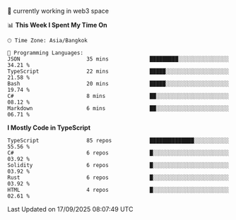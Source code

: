 🔭 currently working in web3 space

<!--START_SECTION:waka-->
📊 **This Week I Spent My Time On** 

```text
🕑︎ Time Zone: Asia/Bangkok

💬 Programming Languages: 
JSON                     35 mins             █████████░░░░░░░░░░░░░░░░   34.21 % 
TypeScript               22 mins             █████░░░░░░░░░░░░░░░░░░░░   21.58 % 
Bash                     20 mins             █████░░░░░░░░░░░░░░░░░░░░   19.74 % 
C#                       8 mins              ██░░░░░░░░░░░░░░░░░░░░░░░   08.12 % 
Markdown                 6 mins              ██░░░░░░░░░░░░░░░░░░░░░░░   06.71 % 
```

**I Mostly Code in TypeScript** 

```text
TypeScript               85 repos            ██████████████░░░░░░░░░░░   55.56 % 
C#                       6 repos             █░░░░░░░░░░░░░░░░░░░░░░░░   03.92 % 
Solidity                 6 repos             █░░░░░░░░░░░░░░░░░░░░░░░░   03.92 % 
Rust                     6 repos             █░░░░░░░░░░░░░░░░░░░░░░░░   03.92 % 
HTML                     4 repos             █░░░░░░░░░░░░░░░░░░░░░░░░   02.61 % 
```




 Last Updated on 17/09/2025 08:07:49 UTC
<!--END_SECTION:waka-->
